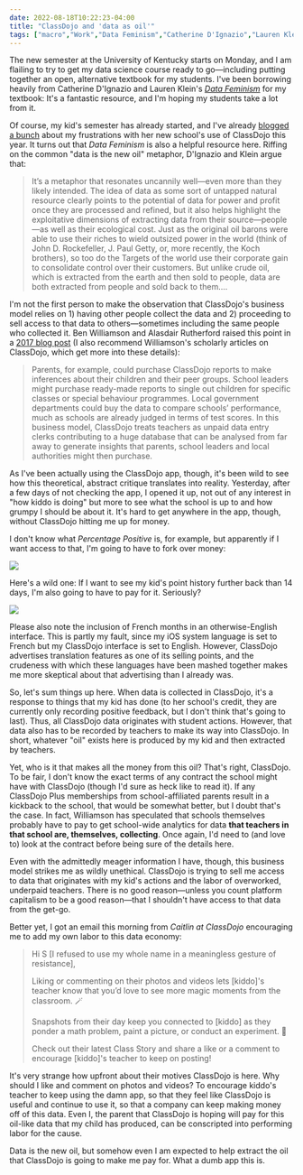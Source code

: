```yaml
---
date: 2022-08-18T10:22:23-04:00
title: "ClassDojo and 'data as oil'"
tags: ["macro","Work","Data Feminism","Catherine D'Ignazio","Lauren Klein","data science","ClassDojo","ICT 661","OER","alternative textbook","Ben Williamson","Alasdair Rutherford","edtech","data as oil"]
---
```

The new semester at the University of Kentucky starts on Monday, and I am flailing to try to get my data science course ready to go—including putting together an open, alternative textbook for my students. I've been borrowing heavily from Catherine D'Ignazio and Lauren Klein's *[Data Feminism](https://data-feminism.mitpress.mit.edu)* for my textbook: It's a fantastic resource, and I'm hoping my students take a lot from it.

Of course, my kid's semester has already started, and I've already [blogged a bunch](https://spencergreenhalgh.com/tags/classdojo) about my frustrations with her new school's use of ClassDojo this year. It turns out that *Data Feminism* is also a helpful resource here. Riffing on the common "data is the new oil" metaphor, D'Ignazio and Klein argue that: 

> It’s a metaphor that resonates uncannily well—even more than they likely intended. The idea of data as some sort of untapped natural resource clearly points to the potential of data for power and profit once they are processed and refined, but it also helps highlight the exploitative dimensions of extracting data from their source—people—as well as their ecological cost. Just as the original oil barons were able to use their riches to wield outsized power in the world (think of John D. Rockefeller, J. Paul Getty, or, more recently, the Koch brothers), so too do the Targets of the world use their corporate gain to consolidate control over their customers. But unlike crude oil, which is extracted from the earth and then sold to people, data are both extracted from people and sold back to them....

I'm not the first person to make the observation that ClassDojo's business model relies on 1) having other people collect the data and 2) proceeding to sell access to that data to others—sometimes including the same people who collected it. Ben Williamson and Alasdair Rutherford raised this point in a [2017 blog post](https://blogs.lse.ac.uk/parenting4digitalfuture/2017/01/04/classdojo-poses-data-protection-concerns-for-parents/) (I also recommend Williamson's scholarly articles on ClassDojo, which get more into these details): 

> Parents, for example, could purchase ClassDojo reports to make inferences about their children and their peer groups. School leaders might purchase ready-made reports to single out children for specific classes or special behaviour programmes. Local government departments could buy the data to compare schools’ performance, much as schools are already judged in terms of test scores. In this business model, ClassDojo treats teachers as unpaid data entry clerks contributing to a huge database that can be analysed from far away to generate insights that parents, school leaders and local authorities might then purchase.

As I've been actually using the ClassDojo app, though, it's been wild to see how this theoretical, abstract critique translates into reality. Yesterday, after a few days of not checking the app, I opened it up, not out of any interest in "how kiddo is doing" but more to see what the school is up to and how grumpy I should be about it. It's hard to get anywhere in the app, though, without ClassDojo hitting me up for money. 

I don't know what *Percentage Positive* is, for example, but apparently if I want access to that, I'm going to have to fork over money: 

![](https://spencergreenhalgh.com/ClassDojoPlus_PercentagePositive.jpg)

Here's a wild one: If I want to see my kid's point history further back than 14 days, I'm also going to have to pay for it. Seriously? 

![](https://spencergreenhalgh.com/ClassDojoPlus_Point_History.png)

Please also note the inclusion of French months in an otherwise-English interface. This is partly my fault, since my iOS system language is set to French but my ClassDojo interface is set to English. However, ClassDojo advertises translation features as one of its selling points, and the crudeness with which these languages have been mashed together makes me more skeptical about that advertising than I already was. 

So, let's sum things up here. When data is collected in ClassDojo, it's a response to things that my kid has done (to her school's credit, they are currently only recording positive feedback, but I don't think that's going to last). Thus, all ClassDojo data originates with student actions. However, that data also has to be recorded by teachers to make its way into ClassDojo. In short, whatever "oil" exists here is produced by my kid and then extracted by teachers. 

Yet, who is it that makes all the money from this oil? That's right, ClassDojo. To be fair, I don't know the exact terms of any contract the school might have with ClassDojo (though I'd sure as heck like to read it). If any ClassDojo Plus memberships from school-affiliated parents result in a kickback to the school, that would be somewhat better, but I doubt that's the case. In fact, Williamson has speculated that schools themselves probably have to pay to get school-wide analytics for data **that teachers in that school are, themselves, collecting**. Once again, I'd need to (and love to) look at the contract before being sure of the details here.

Even with the admittedly meager information I have, though, this business model strikes me as wildly unethical. ClassDojo is trying to sell me access to data that originates with my kid's actions and the labor of overworked, underpaid teachers. There is no good reason—unless you count platform capitalism to be a good reason—that I shouldn't have access to that data from the get-go.

Better yet, I got an email this morning from *Caitlin at ClassDojo* encouraging me to add my own labor to this data economy: 

> Hi S [I refused to use my whole name in a meaningless gesture of resistance],
> 
> Liking or commenting on their photos and videos lets [kiddo]'s teacher know that you’d love to see more magic moments from the classroom. 🪄
> 
> Snapshots from their day keep you connected to [kiddo] as they ponder a math problem, paint a picture, or conduct an experiment. 🧪
> 
> Check out their latest Class Story and share a like or a comment to encourage [kiddo]'s teacher to keep on posting!

It's very strange how upfront about their motives ClassDojo is here. Why should I like and comment on photos and videos? To encourage kiddo's teacher to keep using the damn app, so that they feel like ClassDojo is useful and continue to use it, so that a company can keep making money off of this data. Even I, the parent that ClassDojo is hoping will pay for this oil-like data that my child has produced, can be conscripted into performing labor for the cause.

Data is the new oil, but somehow even I am expected to help extract the oil that ClassDojo is going to make me pay for. What a dumb app this is.
